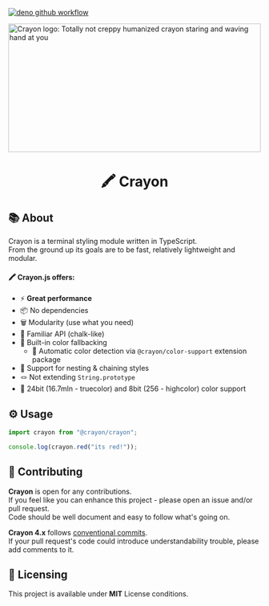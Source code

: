 <!-- TODO: Add coverage badge -->

[![deno github workflow](https://github.com/crayon-js/crayon/actions/workflows/deno.yml/badge.svg)](https://github.com/crayon-js/crayon/actions/workflows/deno.yml)

<img align="center" src="https://github.com/crayon-js/crayon/raw/main/docs/logo.svg" alt="Crayon logo: Totally not creppy humanized crayon staring and waving hand at you" height="256px" width="100%">

<h1 align="center">🖍️ Crayon</h1>

## 📚 About

Crayon is a terminal styling module written in TypeScript.\
From the ground up its goals are to be fast, relatively lightweight and modular.

#### 🖍️ Crayon.js offers:

- ⚡ **Great performance**
- 📦 No dependencies
- 🗑️ Modularity (use what you need)
- 🧐 Familiar API (chalk-like)
- 🦄 Built-in color fallbacking
  - 🎨 Automatic color detection via `@crayon/color-support` extension package
- 🔗 Support for nesting & chaining styles
- 🪢 Not extending `String.prototype`
- 🌈 24bit (16.7mln - truecolor) and 8bit (256 - highcolor) color support

## ⚙️ Usage

```ts
import crayon from "@crayon/crayon";

console.log(crayon.red("its red!"));
```

<!-- TODO: Change this after restructuring repos
## 🧩 Extensions

To add new functionality to Crayon you can use ready or create your own extensions.\
Crayon's extensions are stored in [src/extensions](./src/extensions/)
-->

## 🤝 Contributing

**Crayon** is open for any contributions.\
If you feel like you can enhance this project - please open an issue and/or pull request.\
Code should be well document and easy to follow what's going on.

**Crayon 4.x** follows [conventional commits](https://www.conventionalcommits.org/en/v1.0.0/).\
If your pull request's code could introduce understandability trouble, please add comments to it.

## 📝 Licensing

This project is available under **MIT** License conditions.
